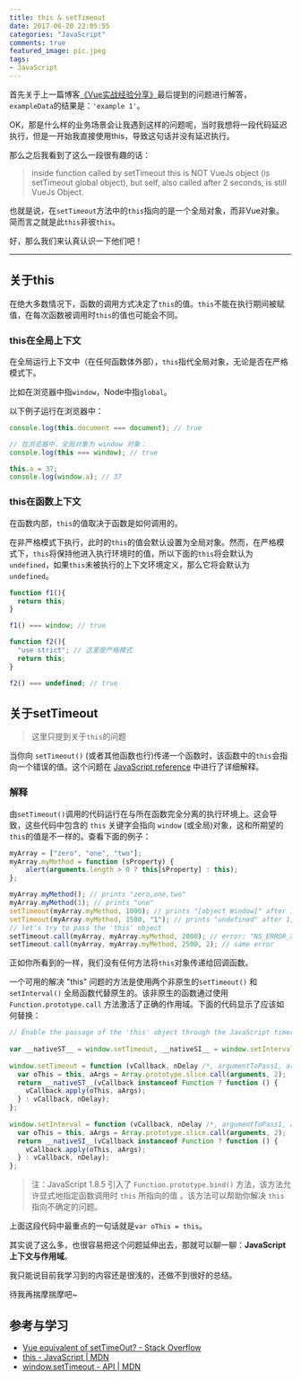```yaml
---
title: this & setTimeout 
date: 2017-06-20 22:05:55
categories: "JavaScript"
comments: true
featured_image: pic.jpeg
tags:
- JavaScript
---
```


<!-- no node -->

<!-- more -->

首先关于上一篇博客[《Vue实战经验分享》](http://zongzi531.com/2017/06/17/vue%E5%AE%9E%E6%88%98%E7%BB%8F%E9%AA%8C%E5%88%86%E4%BA%AB/)最后提到的问题进行解答，`exampleData`的结果是：`'example 1'`。

OK，那是什么样的业务场景会让我遇到这样的问题呢，当时我想将一段代码延迟执行，但是一开始我直接使用this，导致这句话并没有延迟执行。

那么之后我看到了这么一段很有趣的话：

>inside function called by setTimeout this is NOT VueJs object (is setTimeout global object), but self, also called after 2 seconds, is still VueJs Object.

也就是说，在`setTimeout`方法中的`this`指向的是一个全局对象，而非Vue对象。简而言之就是此`this`非彼`this`。

好，那么我们来认真认识一下他们吧！

---

## 关于this

在绝大多数情况下，函数的调用方式决定了`this`的值。`this`不能在执行期间被赋值，在每次函数被调用时`this`的值也可能会不同。

### this在全局上下文

在全局运行上下文中（在任何函数体外部），`this`指代全局对象，无论是否在严格模式下。

比如在浏览器中指`window`，Node中指`global`。

以下例子运行在浏览器中：

```javascript
console.log(this.document === document); // true

// 在浏览器中，全局对象为 window 对象：
console.log(this === window); // true

this.a = 37;
console.log(window.a); // 37
```

### this在函数上下文

在函数内部，`this`的值取决于函数是如何调用的。

在非严格模式下执行，此时的`this`的值会默认设置为全局对象。然而，在严格模式下，`this`将保持他进入执行环境时的值，所以下面的`this`将会默认为`undefined`，如果`this`未被执行的上下文环境定义，那么它将会默认为`undefined`。

```javascript
function f1(){
  return this;
}

f1() === window; // true

function f2(){
  "use strict"; // 这里是严格模式
  return this;
}

f2() === undefined; // true
```

## 关于setTimeout

>这里只提到关于`this`的问题

当你向 `setTimeout()` (或者其他函数也行)传递一个函数时，该函数中的`this`会指向一个错误的值。这个问题在 [JavaScript reference](https://developer.mozilla.org/en-US/docs/Web/JavaScript/Reference/Operators/this#As_an_object_method) 中进行了详细解释。

### 解释

由`setTimeout()`调用的代码运行在与所在函数完全分离的执行环境上。这会导致，这些代码中包含的 `this` 关键字会指向 `window` (或全局)对象，这和所期望的`this`的值是不一样的。查看下面的例子：

```javascript
myArray = ["zero", "one", "two"];
myArray.myMethod = function (sProperty) {
    alert(arguments.length > 0 ? this[sProperty] : this);
};

myArray.myMethod(); // prints "zero,one,two"
myArray.myMethod(1); // prints "one"
setTimeout(myArray.myMethod, 1000); // prints "[object Window]" after 1 second
setTimeout(myArray.myMethod, 1500, "1"); // prints "undefined" after 1,5 seconds
// let's try to pass the 'this' object
setTimeout.call(myArray, myArray.myMethod, 2000); // error: "NS_ERROR_XPC_BAD_OP_ON_WN_PROTO: Illegal operation on WrappedNative prototype object"
setTimeout.call(myArray, myArray.myMethod, 2500, 2); // same error
```

正如你所看到的一样，我们没有任何方法将`this`对象传递给回调函数。

一个可用的解决 "this" 问题的方法是使用两个非原生的`setTimeout()` 和 `setInterval()` 全局函数代替原生的。该非原生的函数通过使用`Function.prototype.call` 方法激活了正确的作用域。下面的代码显示了应该如何替换：

```javascript
// Enable the passage of the 'this' object through the JavaScript timers
 
var __nativeST__ = window.setTimeout, __nativeSI__ = window.setInterval;
 
window.setTimeout = function (vCallback, nDelay /*, argumentToPass1, argumentToPass2, etc. */) {
  var oThis = this, aArgs = Array.prototype.slice.call(arguments, 2);
  return __nativeST__(vCallback instanceof Function ? function () {
    vCallback.apply(oThis, aArgs);
  } : vCallback, nDelay);
};
 
window.setInterval = function (vCallback, nDelay /*, argumentToPass1, argumentToPass2, etc. */) {
  var oThis = this, aArgs = Array.prototype.slice.call(arguments, 2);
  return __nativeSI__(vCallback instanceof Function ? function () {
    vCallback.apply(oThis, aArgs);
  } : vCallback, nDelay);
};
```

>注：JavaScript 1.8.5 引入了 `Function.prototype.bind()` 方法，该方法允许显式地指定函数调用时 `this` 所指向的值 。该方法可以帮助你解决 `this` 指向不确定的问题。

上面这段代码中最重点的一句话就是`var oThis = this`。

其实说了这么多，也很容易把这个问题延伸出去，那就可以聊一聊：**JavaScript上下文与作用域**。

我只能说目前我学习到的内容还是很浅的，还做不到很好的总结。

待我再揣摩揣摩吧~

## 参考与学习

* [Vue equivalent of setTimeOut? - Stack Overflow](https://stackoverflow.com/questions/38399050/vue-equivalent-of-settimeout)
* [this - JavaScript | MDN](https://developer.mozilla.org/en-US/docs/Web/JavaScript/Reference/Operators/this)
* [window.setTimeout - API | MDN](https://developer.mozilla.org/en-US/docs/Web/API/WindowOrWorkerGlobalScope/setTimeout)